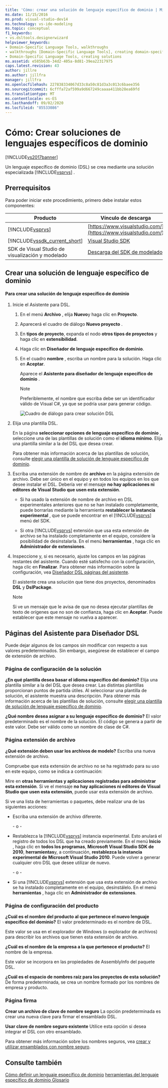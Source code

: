 ```yaml
---
title: 'Cómo: crear una solución de lenguaje específico de dominio | Microsoft Docs'
ms.date: 11/15/2016
ms.prod: visual-studio-dev14
ms.technology: vs-ide-modeling
ms.topic: conceptual
f1_keywords:
- vs.dsltools.designerwizard
helpviewer_keywords:
- Domain-Specific Language Tools, walkthroughs
- walkthroughs [Domain-Specific Language Tools], creating domain-specific language
- Domain-Specific Language Tools, creating solutions
ms.assetid: e585b63b-34d2-405a-8d81-39ea22317975
caps.latest.revision: 43
author: jillre
ms.author: jillfra
manager: jillfra
ms.openlocfilehash: 227838334067d33c8a50c81d3a3c013c6baee356
ms.sourcegitcommit: 6cfffa72af599a9d667249caaaa411bb28ea69fd
ms.translationtype: MT
ms.contentlocale: es-ES
ms.lasthandoff: 09/02/2020
ms.locfileid: "85533086"
---
```

# <a name="how-to-create-a-domain-specific-language-solution"></a>Cómo: Crear soluciones de lenguajes específicos de dominio
[!INCLUDE[vs2017banner](../includes/vs2017banner.md)]

Un lenguaje específico de dominio (DSL) se crea mediante una solución especializada [!INCLUDE[vsprvs](../includes/vsprvs-md.md)] .

## <a name="prerequisites"></a>Prerrequisitos
 Para poder iniciar este procedimiento, primero debe instalar estos componentes:

|Producto|Vínculo de descarga|
|-|-|
|[!INCLUDE[vsprvs](../includes/vsprvs-md.md)]|[https://www.visualstudio.com/](https://www.visualstudio.com/)|
|[!INCLUDE[vssdk_current_short](../includes/vssdk-current-short-md.md)]|[Visual Studio SDK](../extensibility/visual-studio-sdk.md)|
|SDK de Visual Studio de visualización y modelado|[Descarga del SDK de modelado](https://www.microsoft.com/download/details.aspx?id=48148)|

## <a name="creating-a-domain-specific-language-solution"></a>Crear una solución de lenguaje específico de dominio

#### <a name="to-create-a-domain-specific-language-solution"></a>Para crear una solución de lenguaje específico de dominio

1. Inicie el Asistente para DSL.

   1. En el menú **Archivo** , elija **Nuevo**y haga clic en **Proyecto**.

   2. Aparecerá el cuadro de diálogo **Nuevo proyecto** .

   3. En **tipos de proyecto**, expanda el nodo **otros tipos de proyectos** y haga clic en **extensibilidad**.

   4. Haga clic en **Diseñador de lenguaje específico de dominio**.

   5. En el cuadro **nombre** , escriba un nombre para la solución. Haga clic en **Aceptar**.

       Aparece el **Asistente para diseñador de lenguaje específico de dominio** .

      > [!NOTE]
      > Preferiblemente, el nombre que escriba debe ser un identificador válido de Visual C#, ya que se podría usar para generar código.

      ![Cuadro de diálogo para crear solución DSL](../modeling/media/create-dsldialog.png "Create_DSLDialog")

2. Elija una plantilla DSL.

    En la página **seleccionar opciones de lenguaje específico de dominio** , seleccione una de las plantillas de solución como el **idioma mínimo**. Elija una plantilla similar a la del DSL que desea crear.

    Para obtener más información acerca de las plantillas de solución, consulte [elegir una plantilla de solución de lenguaje específico de dominio](../modeling/choosing-a-domain-specific-language-solution-template.md).

3. Escriba una extensión de nombre de **archivo** en la página extensión de archivo. Debe ser único en el equipo y en todos los equipos en los que desee instalar el DSL. Debería ver el mensaje **no hay aplicaciones ni editores de Visual Studio que usen esta extensión**.

   - Si ha usado la extensión de nombre de archivo en DSL experimentales anteriores que no se han instalado completamente, puede borrarlas mediante la herramienta **restablecer la instancia experimental** , que se puede encontrar en el [!INCLUDE[vsprvs](../includes/vsprvs-md.md)] menú del SDK.

   - Si otra [!INCLUDE[vsprvs](../includes/vsprvs-md.md)] extensión que usa esta extensión de archivo se ha instalado completamente en el equipo, considere la posibilidad de desinstalarla. En el menú **herramientas** , haga clic en **Administrador de extensiones**.

4. Inspeccione y, si es necesario, ajuste los campos en las páginas restantes del asistente. Cuando esté satisfecho con la configuración, haga clic en **Finalizar**. Para obtener más información sobre la configuración, vea [Diseñador DSL páginas del asistente](#settings).

    El asistente crea una solución que tiene dos proyectos, denominados **DSL** y **DslPackage**.

   > [!NOTE]
   > Si ve un mensaje que le avisa de que no desea ejecutar plantillas de texto de orígenes que no son de confianza, haga clic en **Aceptar**. Puede establecer que este mensaje no vuelva a aparecer.

## <a name="the-dsl-designer-wizard-pages"></a><a name="settings"></a> Páginas del Asistente para Diseñador DSL
 Puede dejar algunos de los campos sin modificar con respecto a sus valores predeterminados. Sin embargo, asegúrese de establecer el campo de extensión de archivo.

### <a name="solution-settings-page"></a>Página de configuración de la solución
 **¿En qué plantilla desea basar el idioma específico del dominio?**
Elija una plantilla similar a la del DSL que desea crear. Las distintas plantillas proporcionan puntos de partida útiles. Al seleccionar una plantilla de solución, el asistente muestra una descripción. Para obtener más información acerca de las plantillas de solución, consulte [elegir una plantilla de solución de lenguaje específico de dominio](../modeling/choosing-a-domain-specific-language-solution-template.md).

 **¿Qué nombre desea asignar a su lenguaje específico de dominio?**
El valor predeterminado es el nombre de la solución. El código se genera a partir de este valor. Debe ser válido como un nombre de clase de C#.

### <a name="file-extension-page"></a>Página extensión de archivo
 **¿Qué extensión deben usar los archivos de modelo?**
Escriba una nueva extensión de archivo.

 Compruebe que esta extensión de archivo no se ha registrado para su uso en este equipo, como se indica a continuación:

 Mire en **otras herramientas y aplicaciones registradas para administrar esta extensión**. Si ve el mensaje **no hay aplicaciones ni editores de Visual Studio que usen esta extensión**, puede usar esta extensión de archivo.

 Si ve una lista de herramientas o paquetes, debe realizar una de las siguientes acciones:

- Escriba una extensión de archivo diferente.

     \- o -

- Restablezca la [!INCLUDE[vsprvs](../includes/vsprvs-md.md)] instancia experimental. Esto anulará el registro de todos los DSL que ha creado previamente. En el menú **Inicio** , haga clic en **todos los programas**, **Microsoft Visual Studio SDK de 2010**, **herramientas**y, a continuación, **restablezca la instancia experimental de Microsoft Visual Studio 2010**. Puede volver a generar cualquier otro DSL que desee utilizar de nuevo.

     \- o -

- Si una [!INCLUDE[vsprvs](../includes/vsprvs-md.md)] extensión que usa esta extensión de archivo se ha instalado completamente en el equipo, desinstálelo. En el menú **herramientas** , haga clic en **Administrador de extensiones**.

### <a name="product-settings-page"></a>Página de configuración del producto
 **¿Cuál es el nombre del producto al que pertenece el nuevo lenguaje específico del dominio?**
El valor predeterminado es el nombre de DSL.

 Este valor se usa en el explorador de Windows (o explorador de archivos) para describir los archivos que tienen esta extensión de archivo.

 **¿Cuál es el nombre de la empresa a la que pertenece el producto?**
El nombre de la empresa.

 Este valor se incorpora en las propiedades de AssemblyInfo del paquete DSL.

 **¿Cuál es el espacio de nombres raíz para los proyectos de esta solución?**
De forma predeterminada, se crea un nombre formado por los nombres de empresa y producto.

### <a name="signing-page"></a>Página firma
 **Crear un archivo de clave de nombre seguro** La opción predeterminada es crear una nueva clave para firmar el ensamblado DSL.

 **Usar clave de nombre seguro existente** Utilice esta opción si desea integrar el DSL con otro ensamblado.

 Para obtener más información sobre los nombres seguros, vea [crear y utilizar ensamblados con nombre seguro](/dotnet/standard/assembly/create-use-strong-named).

## <a name="see-also"></a>Consulte también
 [Cómo definir un lenguaje específico de dominio](../modeling/how-to-define-a-domain-specific-language.md) [herramientas del lenguaje específico de dominio Glosario](/previous-versions/bb126564(v=vs.100))
